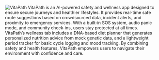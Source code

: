 ![VitaPath](https://github.com/user-attachments/assets/d4d85cc7-e93e-4b88-8c37-e75b14c90975)
VitaPath is an AI-powered safety and wellness app designed to ensure secure journeys and healthier lifestyles. It provides real-time safe route suggestions based on crowdsourced data, incident alerts, and proximity to emergency services. With a built-in SOS system, audio panic mode, and community check-ins, users stay protected at all times. VitaPath’s wellness tab includes a DNA-based diet planner that generates personalized nutrition advice from mock genetic data, and a lightweight period tracker for basic cycle logging and mood tracking. By combining safety and health features, VitaPath empowers users to navigate their environment with confidence and care.
